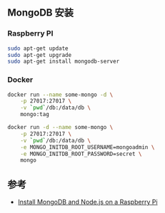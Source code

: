 ## MongoDB 安装

### Raspberry PI

```sh
sudo apt-get update
sudo apt-get upgrade
sudo apt-get install mongodb-server
```

### Docker

```sh
docker run --name some-mongo -d \
    -p 27017:27017 \
    -v `pwd`/db:/data/db \
    mongo:tag

docker run -d --name some-mongo \
    -p 27017:27017 \
    -v `pwd`/db:/data/db \
    -e MONGO_INITDB_ROOT_USERNAME=mongoadmin \
    -e MONGO_INITDB_ROOT_PASSWORD=secret \
    mongo
```

## 参考

- [Install MongoDB and Node.js on a Raspberry Pi](http://yannickloriot.com/2016/04/install-mongodb-and-node-js-on-a-raspberry-pi/)